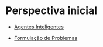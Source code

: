 # Perspectiva inicial

- [Agentes Inteligentes](./agentes.md)

- [Formulação de Problemas](./formulação-do-problema.md)